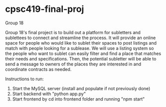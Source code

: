 # cpsc419-final-proj

Group 18

Group 18's final project is to build out a platform for subletters and sublettees to connect and streamline the process. It will provide an online space for people who would like to sublet their spaces to post listings and match with people looking for a sublease. We will use a listing system so the people who want to sublet can easily filter and find a place that matches their needs and specifications. Then, the potential subletter will be able to send a message to owners of the places they are interested in and coordinate contracts as needed.

Instructions to run:
1. Start the MySQL server (install and populate if not previously done)
2. Start backend with "python app.py"
3. Start frontend by cd into frontend folder and running "npm start"